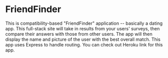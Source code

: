 # FriendFinder
This is compatibility-based "FriendFinder" application -- basically a dating app. This full-stack site will take in results from your users' surveys, then compare their answers with those from other users. The app will then display the name and picture of the user with the best overall match. This app uses Express to handle routing. You can check out Heroku link for this app.
